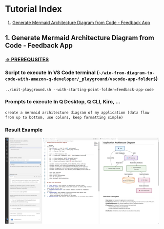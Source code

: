 # Tutorial Index
1. [Generate Mermaid Architecture Diagram from Code - Feedback App](#1-generate-mermaid-architecture-diagram-from-code---feedback-app)

## 1. Generate Mermaid Architecture Diagram from Code - Feedback App

### [=> PREREQUSITES](../README.md#prerequisites)

### Script to execute In VS Code terminal (```~/wio-from-diagram-to-code-with-amazon-q-developer/_playground/vscode-app-folder$```)
```
../init-playground.sh --with-starting-point-folder=feedback-app-code
```

### Prompts to execute In Q Desktop, Q CLI, Kiro, ...
```
create a mermaid architecture diagram of my application (data flow from up to bottom, use colors, keep formatting simple)
```

### Result Example
![mermaid architecture diagram from code](./screenshots/mermaid-architecture-diagram-from-code.png)

